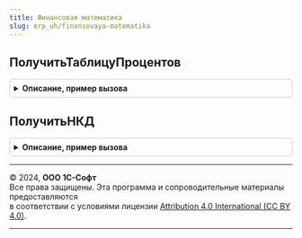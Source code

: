 ```yaml
---
title: Финансовая математика
slug: erp_uh/finansovaya-matematika
---
```



## ПолучитьТаблицуПроцентов
<details style="margin: 1em 0; padding: 0.5em; border: 1px solid #ccc; border-radius: 6px;">

<summary style="font-weight: bold; cursor: pointer;">Описание, пример вызова</summary>

```bsl

Функция ПолучитьТаблицуПроцентов(ПараметрыРасчета, ТекстОшибки = "") Экспорт
```

Пример вызова
```bsl
Результат = ФинансоваяМатематика.ПолучитьТаблицуПроцентов(ПараметрыРасчета, ТекстОшибки);
```
</details>

## ПолучитьНКД
<details style="margin: 1em 0; padding: 0.5em; border: 1px solid #ccc; border-radius: 6px;">

<summary style="font-weight: bold; cursor: pointer;">Описание, пример вызова</summary>

```bsl

Функция ПолучитьНКД(ТекущийКупон, ДатаРасчетаКупона, ДатаВыплатыКупона, ДатаНачалаКупонногоПериода, БазаДляРасчета = Неопределено) Экспорт
```

Пример вызова
```bsl
Результат = ФинансоваяМатематика.ПолучитьНКД(ТекущийКупон, ДатаРасчетаКупона, ДатаВыплатыКупона, ДатаНачалаКупонногоПериода, БазаДляРасчета);
```
</details>

---

© 2024, **ООО 1С-Софт**  
Все права защищены. Эта программа и сопроводительные материалы предоставляются  
в соответствии с условиями лицензии [Attribution 4.0 International (CC BY 4.0)](https://creativecommons.org/licenses/by/4.0/legalcode).

---
